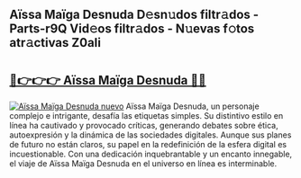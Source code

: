 ## Aïssa Maïga Desnuda D𝚎sn𝚞dos filtr𝚊dos - Parts-r9Q Vid𝚎os filtr𝚊dos - N𝚞evas f𝚘tos atr𝚊ctivas Z0aIi

# <h2><a href="http://mb0ofo.tromn.icu/?c=A%c3%afssa+Ma%c3%afga+Desnuda">🔗👉👉👉 Aïssa Maïga Desnuda 🔗🔗</a></h2>

[![Aïssa Maïga Desnuda nuevo](https://i.imgur.com/pEAQMta.gif)](http://mb0ofo.tromn.icu/?c=A%c3%afssa+Ma%c3%afga+Desnuda)
Aïssa Maïga Desnuda, un personaje complejo e intrigante, desafía las etiquetas simples. Su distintivo estilo en línea ha cautivado y provocado críticas, generando debates sobre ética, autoexpresión y la dinámica de las sociedades digitales. Aunque sus planes de futuro no están claros, su papel en la redefinición de la esfera digital es incuestionable. Con una dedicación inquebrantable y un encanto innegable, el viaje de Aïssa Maïga Desnuda en el universo en línea es interminable.
